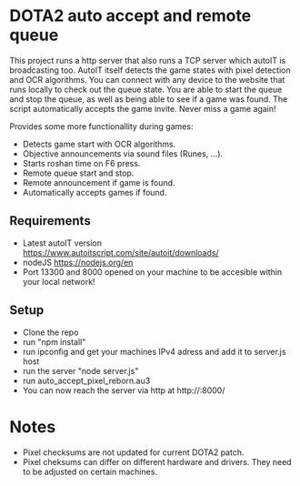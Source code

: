 # DOTA2 auto accept and remote queue

This project runs a http server that also runs a TCP server which autoIT is broadcasting too.
AutoIT itself detects the game states with
pixel detection and OCR algorithms. You can connect with any device to the website
that runs locally to check out the queue state. You are able to start the queue
and stop the queue, as well as being able to see if a game was found. The script
automatically accepts the game invite.
Never miss a game again!

Provides some more functionallity during games:

- Detects game start with OCR algorithms.
- Objective announcements via sound files (Runes, ...).
- Starts roshan time on F6 press.
- Remote queue start and stop.
- Remote announcement if game is found.
- Automatically accepts games if found.

## Requirements

- Latest autoIT version https://www.autoitscript.com/site/autoit/downloads/
- nodeJS https://nodejs.org/en
- Port 13300 and 8000 opened on your machine to be accesible within your local network!

## Setup

- Clone the repo
- run "npm install"
- run ipconfig and get your machines IPv4 adress and add it to server.js host
- run the server "node server.js"
- run auto_accept_pixel_reborn.au3
- You can now reach the server via http at http://<yourIPv4Adress>:8000/

# Notes

- Pixel checksums are not updated for current DOTA2 patch.
- Pixel cheksums can differ on different hardware and drivers. They need to be adjusted on certain machines.
